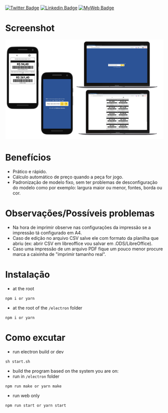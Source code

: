 [![Twitter Badge](https://img.shields.io/badge/-@t__h__e__u-1ca0f1?style=flat-square&labelColor=1ca0f1&logo=twitter&logoColor=white&link=https://twitter.com/t_h_e_u)](https://twitter.com/t_h_e_u) 
[![Linkedin Badge](https://img.shields.io/badge/-matheusgbatista-blue?style=flat-square&logo=Linkedin&logoColor=white&link=https://www.linkedin.com/in/matheusgbatista-3392bb153/)](https://www.linkedin.com/in/matheusgbatista/) 
[![MyWeb Badge](https://img.shields.io/badge/-t--heu.github.io-333?style=flat-square&link=https://t-heu.github.io/)](https://t-heu.github.io) 

# Screenshot
<p align="center">
  <img alt="home" src="./.github/mockup.png" width="650" />
</p>

# Benefícios
- Prático e rápido.
- Cálculo automático de preço quando a peça for jogo.
- Padronização de modelo fixo, sem ter problemas de desconfiguração do modelo como por exemplo: largura maior ou menor, fontes, borda ou cor.

# Observações/Possíveis problemas
- Na hora de imprimir observe nas configurações da impressão se a impressão tá configurado em A4.
- Caso de edição no arquivo CSV salve ele com formato da planilha que abriu (ex: abrir CSV em libreoffice vou salvar em .ODS/LibreOffice).
- Caso uma impressão de um arquivo PDF fique um pouco menor procure marca a caixinha de "imprimir tamanho real".

# Instalação
- at the root
```shell
npm i or yarn
```
- at the root of the `/electron` folder
```shell
npm i or yarn
```

# Como excutar
- run electron build or dev
```shell
sh start.sh
```
- build the program based on the system you are on:
- run in `/electron` folder
```shell
npm run make or yarn make
```
- run web only
```shell
npm run start or yarn start
```
